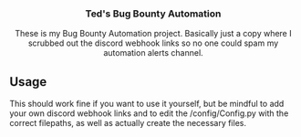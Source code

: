 
<div align="center">
<h3 align="center">Ted's Bug Bounty Automation</h3>
  <p align="center">
    These is my Bug Bounty Automation project. Basically just a copy where I scrubbed out the discord webhook links so no one could spam my automation alerts channel.
    <br />
  </p>
</div>

<h2>Usage</h2>
This should work fine if you want to use it yourself, but be mindful to add your own discord webhook links and to edit the /config/Config.py with the correct filepaths, as well as actually create the necessary files.
